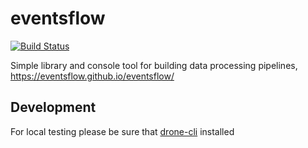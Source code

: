 # eventsflow

[![Build Status](https://travis-ci.org/eventsflow/eventsflow.svg?branch=master)](https://travis-ci.org/eventsflow/eventsflow)

Simple library and console tool for building data processing pipelines, https://eventsflow.github.io/eventsflow/

## Development

For local testing please be sure that [drone-cli](https://github.com/drone/drone-cli) installed

